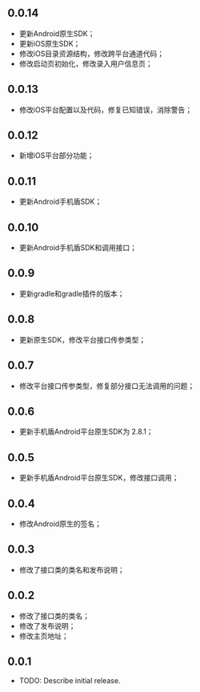 

## 0.0.14
* 更新Android原生SDK；
* 更新iOS原生SDK；
* 修改iOS目录资源结构，修改跨平台通道代码；
* 修改启动页初始化，修改录入用户信息页；

## 0.0.13
* 修改iOS平台配置以及代码，修复已知错误，消除警告；

## 0.0.12
* 新增iOS平台部分功能；

## 0.0.11
* 更新Android手机盾SDK；

## 0.0.10
* 更新Android手机盾SDK和调用接口；

## 0.0.9
* 更新gradle和gradle插件的版本；

## 0.0.8
* 更新原生SDK，修改平台接口传参类型；

## 0.0.7
* 修改平台接口传参类型，修复部分接口无法调用的问题；

## 0.0.6
* 更新手机盾Android平台原生SDK为 2.8.1；

## 0.0.5
* 更新手机盾Android平台原生SDK，修改接口调用；

## 0.0.4
* 修改Android原生的签名；

## 0.0.3
* 修改了接口类的类名和发布说明；

## 0.0.2
* 修改了接口类的类名；
* 修改了发布说明；
* 修改主页地址；

## 0.0.1
* TODO: Describe initial release.

